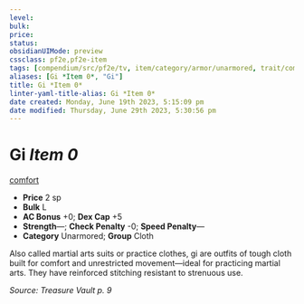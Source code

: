 ```yaml
---
level:
bulk:
price:
status:
obsidianUIMode: preview
cssclass: pf2e,pf2e-item
tags: [compendium/src/pf2e/tv, item/category/armor/unarmored, trait/comfort]
aliases: [Gi *Item 0*, "Gi"]
title: Gi *Item 0*
linter-yaml-title-alias: Gi *Item 0*
date created: Monday, June 19th 2023, 5:15:09 pm
date modified: Thursday, June 29th 2023, 5:30:56 pm
---
```


# Gi *Item 0*

[comfort](rules/traits/comfort.md)  

- **Price** 2 sp
- **Bulk** L
- **AC Bonus** +0; **Dex Cap** +5
- **Strength**—; **Check Penalty** -0; **Speed Penalty**—
- **Category** Unarmored; **Group** Cloth

Also called martial arts suits or practice clothes, gi are outfits of tough cloth built for comfort and unrestricted movement—ideal for practicing martial arts. They have reinforced stitching resistant to strenuous use.

*Source: Treasure Vault p. 9*
